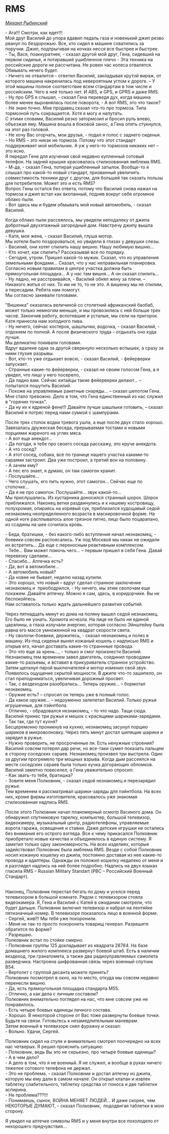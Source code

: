# RMS

_[Михаил Рыбинский](https://proza.ru/avtor/headfire)_

\- Ага!!! Смотри, как едет!!!  
Мой друг Василий до упора вдавил педаль газа и новенький джип резво рванул по бездорожью. Все, кто сидел в машине схватились за поручни. Джип, подпрыгивая на кочках несся все быстрее и быстрее.  
\- Ты, Вася, поаккуратнее, - сказал другой мой друг, Гена, сидевший на первом сиденье, и потиравший ушибленное плечо - Эта техника на российские дороги не рассчитана. Не ровен час колеса отвалятся. Обмывать нечего будет.  
\- Ничего не отвалится - ответил Василий, закладывая крутой вираж, от которого машина накренилась под невероятным углом к дороге. – У этой машины полное соответствие всем cтандартам в том числе и российским. Чего в ней только нет. И ABS, и GPS, и GPRS и даже RMS.  
\- Ну про GPS я слышал, - сказал Гена переведя дух, когда машина более менее выровнялась после поворота, - А вот RMS, это что такое?  
\- Не знаю точно. Мне продавец сказал что-то про тормоза. Типа тормозной путь сокращается. Хотя я могу и напутать.  
С этими словами, Василий резко затормозил и бросил руль влево, объезжая яму. Машина вошла в боковой занос, а Гена опять стукнулся, на этот раз головой.  
\- Не хочу Вас огорчать, мои друзья, - подал я голос с заднего сиденья. – Но RMS – это никак не тормоза. Потому что этот стандарт поддерживает мой мобильник. А уж у него-то тормозов никаких нет – это ясно.  
Я передал Гене для изучения свой недавно купленный сотовый телефон. На задней крышке красовалась стилизованная эмблема RMS.  
\- М-да, - сказал Гена, потирая ушибленный затылок. Вообще-то я слышал про какой-то новый стандарт, призванный увеличить совместимость техники друг с другом, для большей так сказать пользы для потребителя. Может это и есть RMS?  
Вопрос Гены остался без ответа, потому что Василий снова нажал на тормоза и джип встал как вкопанный, подняв вокруг себя огромное облако пыли.  
\- Вот здесь мы и будем обмывать мой новый автомобиль, - сказал Василий.  
  
Когда облако пыли рассеялось, мы увидели неподалеку от джипа добротный двухэтажный загородный дом. Навстречу джипу вышла девушка.  
\- Катя, моя жена, - сказал Василий, глуша мотор.  
Мы хотели было поздороваться, но увидели в глазах у девушки слезы.  
\- Василий, они хотят спилить нашу вишню. Нашу любимую вишню...  
\- Кто хочет, как спилить? Рассказывай все по порядку.  
\- Сегодня, утром. Пришел какой-то мужик. Сказал, что из управления земельными фондами... Сказал, что у нас неправильная планировка. Согласно новым правилам в центре участка должна быть прямоугольная площадка... А у нас там вишня... А он сказал спилить...  
\- Ну ладно, не расстраивайся, - Василий обнял жену за плечи. – Никакого житья от них. То им не то, то не это. А вишенку мы не спилим, а пересадим. Ребята нам помогут.  
Мы согласно закивали головами.  
  
  
"Вишенка" оказалась величиной со столетний африканский баобаб, может только немногим меньше, и мы провозились с ней больше трех часов. Закончив работу, вспотевшие и усталые, мы сели на пригорок. Катя принесла нам холодного пива.  
\- Ну ничего, сейчас костерок, шашлычки, водочка, - сказал Василий, - отдохнем по полной. А после физического труда – отдыхать оно куда лучше.  
Мы деликатно покивали головами.  
Вдруг вдалеке одна за другой сверкнуло несколько вспышек, а сразу за ними глухие разрывы.  
\- Вот, кто-то уже отдыхает вовсю, - сказал Василий, - фейерверки запускает.  
\- Странные какие-то фейерверки, - сказал не своим голосом Гена, а я увидел, что лицо у него посерело,  
\- Да ладно вам. Сейчас китайцы такие фейерверки делают... – попытался пошутить Василий.  
\- Похоже на управляемые ракетные снаряды... – сказал шепотом Гена.  
Мне стало тревожно. Дело в том, что Гена единственный из нас служил в "горячих точках".  
\- Да ну их к ядреной фене!!! Давайте лучше шашлыки готовить, – сказал Василий и потряс перед нами сумкой с шампурами.  
  
  
После трех стопок водки тревога ушла, а еще после двух стало хорошо. Завязалась дружеская беседа, прерываемая тостами и новыми порциями жареного на углях мяса.  
\- А вот еще анекдот...  
\- Да погоди, я тебе про своего соседа расскажу, это круче анекдота.  
\- А что сосед?  
\- А этот сосед, собака, все по границе нашего участка какими-то сараями застроил. Два уже построил, а третий вон на половину.  
\- А зачем ему?  
\- А пес его знает, я думаю, он там самогон хранит.  
\- Послушайте...  
\- Чего слушать, его пить нужно, этот самогон... Сейчас еще по стопочке...  
\- Да я не про самогон. Послушайте... звук какой-то...  
Мы прислушались. Из кустарника доносился странный шорох. Шорох приближался. Наконец ветки раздвинулись и к нашему костровищу, полухромая, опираясь на корявый сук, приблизился худощавый седой незнакомец неопределенного возраста в маскировочной форме. На одной ноге расплывалось алое грязное пятно, лицо было поцарапано, из ссадины на шее сочилась кровь.  
  
  
\- Беда, братишки, - без какого-либо вступления начал незнакомец, - боевики совсем распоясались. Уж под Москвой мы никак не ожидали их встретить... Да еще с переносным реактивным комплексом.  
\- Тебе... Вам может помочь чего... – первым пришел в себя Гена. Давай перевязку сделаем...  
\- Спасибо... Аптечка есть?  
\- Да, вот в автомобиле...  
\- А автомобиль новый?  
\- Да новее не бывает, неделю назад купили.  
\- Это хорошо, что новый – вдруг сделал странное заключение незнакомец и  приободрился, - Ну ничего, мы этим сволочам еще покажем. Давайте аптечку. Можно я сам, здесь, в коридорчике. Вы не беспокойтесь.  
Нам оставалось только ждать дальнейшего развития событий.  
  
  
Через пятнадцать минут из дома на поляну вышел седой незнакомец. Его было не узнать. Хромота исчезла. На лице не было ни единой царапины, а глаза излучали энергию, которая согласно Эйнштейну была равна его массе умноженной на квадрат скорости света.  
\- Ну сволочи-боевики, держитесь, - сказал незнакомец и полез в машину. Из-под сиденья вынял кожаный кошель с надписью RMS и открыв его, начал доставать какие-то страннные провода.  
\- Это что еще за хрень..., - только и смог произнести Василий.  
Незнакомец тем временем завел двигатель, соединил проводами какие-то разъемы, и вставил в прикуриватель странное устройство. Затем щелкнул парой выключателей и мотор изменил свой звук. Появилось ощущение скрытой мощности. В джипе что-то зашипело, он стал приподниматься, увеличивая дорожный просвет.  
\- Так, с вездеходом разобрались... Теперь оружие... – бормотал незнакомец.  
\- Оружие есть? – спросил он теперь уже в полный голос.  
\- Да какое оружие... – недоуменно залепетал Василий. Только ружья игрушечные, для пэйнтбола.  
\- Отлично, - обрадовался незнакомец, - то что надо. Тащи сюда.  
Василий принес три ружья и мешок с красящими шариками-зарядами.  
\- Так так, где тут кухня?  
Бесцеремонно проникнув на кухню, незнакомец засунул порцию шариков в микроволновку. Через пять минут достал шипящие шарики и зарядил в ружье.  
\- Нужно проверить, не просроченные ли. Есть ненужные строения?  
Василий совсем потерял дар речи, но все-таки сумел показать пальцем в сторону соседских сараев. Незнакомец произвел три выстрела. Один за другим прогремело три мощных взрыва. Когда дым рассеялся на месте соседских сараев была только кучка догорающих обломков. Василий заметно повеселел, а Гена уважительно спросил:  
\- Как звать-то тебя, братишка?  
\- Зовите меня Полковник, - сказал седой незнакомец и перезарядил ружье.  
Тем временем я рассматривал шарики-заряды для пэйнтбола. На всех них, кроме фирмы изготовителя, красовалось уже знакомая стилизованная надпись RMS.  
  
  
После этого Полковник начал планомерный осмотр Васиного дома. Он обнаружил спутниковую тарелку, компьютер, большой телевизор, видеокамеру, музыкальный центр, радиотелефоны, управляемые ворота гаража, освещение и ставни. Даже детские игрушки не остались без внимания его острого взгляда. Все к чему прикасался Полковник приобретало новые качества и объединялось в единую систему. Я заметил только одну закономерность. На всех изделиях, которые задействовал Полковник была эмблема RMS. Везде с собой Полковник носил кожаную кошелку из джипа, постоянно доставая из нее какие-то провода и адаптеры. Однажды он положил кошелку недалеко от меня и я разглядел надпись на ней более подробно. Надпись на двух языках гласила RMS – Russian Military Standart (РВС – Российский Военный Стандарт).  
   
  
Наконец, Полковник перестал бегать по дому и уселся перед телевизором в большой комнате. Рядом с телевизором стояла видеокамера. Я, Гена и Василий с Катей в ожидании смотрели, что будет дальше. Полковник включил телевизор и набрал на лентяйке пятизначный номер. В телевизоре показалось лицо в военной форме.  
\- Сергей, жив!!! Мы тебя уже похоронили.  
\- Меня не так-то просто похоронить товарищ генерал. Разрешите обратится по форме?  
\- Разрешаю.  
Полковник встал по стойке смирно.  
\- Полковник группы 125 докладывает из квадрата 28764. На базе домашнего жилого комплекса развернут боевой штаб. Есть в наличии вездеход, три гранатомета, а также два радиоуправляемых самолета разведчика. Настроена шифрованная связь через военный спутник B54.   
\- Вертолет с группой десанта можете принять?  
Полковник посмотрел в окно, на то место, откуда мы совсем недавно перенесли вишню.  
\- Да, есть прямоугольная площадка стандарта М55.  
\- Отлично, а как дела с личным составом?  
Полковник внимательно поглядел на нас, что мне совсем уже не понравилось.  
\- Есть четыре боевых единицы личного состава.  
\- Хорошо. В некоторой стороне от Вас тоже развернуты боевые точки. Будьте на связи. Готовьтесь к незамедлительным маневрам.  
Затем военный в телевизоре снял фуражку и сказал:  
\- Вольно. Удачи, Сергей.  
  
  
Полковник сидел на стуле и внимательно смотрел поочередно на всех нас четверых. Я решил прояснить ситуацию:  
\- Полковник, ведь Вы это не серьезно, про четыре боевые единицы?  
\- А в чем дело?  
\- А дело в том, что я не военный. Я не служил, и вообще в руках ничего тяжелее сотового телефона не держал.  
\- Это не проблема, - сказал Полковник и достал аптечку из джипа, которую мы ему дали в самом начале. Он открыл клапан и извлек таблетку слабительного, таблетку средства от поноса и две таблетки аспирина.  
\- Не проблема???!!!  
\- Понимаешь, сынок, ВОЙНА МЕНЯЕТ ЛЮДЕЙ... И даже скорее, чем НЕКОТОРЫЕ ДУМАЮТ, - сказал Полковник,  пододвигая таблетки в мою сторону.  
  
  
Я увидел на аптечке символы RMS и у меня внутри все похолодело от нехорошего предчувствия...